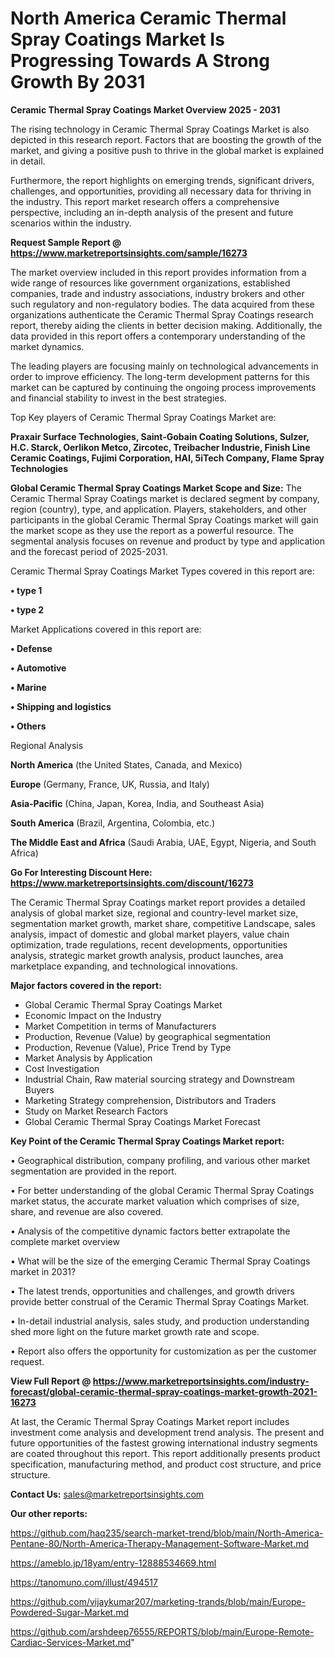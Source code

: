 # North America Ceramic Thermal Spray Coatings Market Is Progressing Towards A Strong Growth By 2031

<Strong> Ceramic Thermal Spray Coatings Market Overview 2025 - 2031</strong>

The rising technology in Ceramic Thermal Spray Coatings Market is also depicted in this research report. Factors that are boosting the growth of the market, and giving a positive push to thrive in the global market is explained in detail.

Furthermore, the report highlights on emerging trends, significant drivers, challenges, and opportunities, providing all necessary data for thriving in the industry. This report market research offers a comprehensive perspective, including an in-depth analysis of the present and future scenarios within the industry.

<strong>Request Sample Report @ <a href=https://www.marketreportsinsights.com/sample/16273>https://www.marketreportsinsights.com/sample/16273</a></strong>

The market overview included in this report provides information from a wide range of resources like government organizations, established companies, trade and industry associations, industry brokers and other such regulatory and non-regulatory bodies. The data acquired from these organizations authenticate the Ceramic Thermal Spray Coatings research report, thereby aiding the clients in better decision making. Additionally, the data provided in this report offers a contemporary understanding of the market dynamics.

The leading players are focusing mainly on technological advancements in order to improve efficiency. The long-term development patterns for this market can be captured by continuing the ongoing process improvements and financial stability to invest in the best strategies.

Top Key players of Ceramic Thermal Spray Coatings Market are:

<strong>Praxair Surface Technologies, Saint-Gobain Coating Solutions, Sulzer, H.C. Starck, Oerlikon Metco, Zircotec, Treibacher Industrie, Finish Line Ceramic Coatings, Fujimi Corporation, HAI, 5iTech Company, Flame Spray Technologies</strong>

<strong><b>Global Ceramic Thermal Spray Coatings Market Scope and Size:</b></strong>
The Ceramic Thermal Spray Coatings market is declared segment by company, region (country), type, and application. Players, stakeholders, and other participants in the global Ceramic Thermal Spray Coatings market will gain the market scope as they use the report as a powerful resource. The segmental analysis focuses on revenue and product by type and application and the forecast period of 2025-2031.

Ceramic Thermal Spray Coatings Market Types covered in this report are:

<strong>• type 1

• type 2</strong>

Market Applications covered in this report are:

<strong>• Defense

• Automotive

• Marine

• Shipping and logistics

• Others</strong> 

Regional Analysis

<strong>North America</strong> (the United States, Canada, and Mexico)

<strong>Europe</strong> (Germany, France, UK, Russia, and Italy)

<strong>Asia-Pacific</strong> (China, Japan, Korea, India, and Southeast Asia)

<strong>South America</strong> (Brazil, Argentina, Colombia, etc.)

<strong>The Middle East and Africa</strong> (Saudi Arabia, UAE, Egypt, Nigeria, and South Africa)

<strong>Go For Interesting Discount Here: <a href=https://www.marketreportsinsights.com/discount/16273>https://www.marketreportsinsights.com/discount/16273</a></strong>

The Ceramic Thermal Spray Coatings market report provides a detailed analysis of global market size, regional and country-level market size, segmentation market growth, market share, competitive Landscape, sales analysis, impact of domestic and global market players, value chain optimization, trade regulations, recent developments, opportunities analysis, strategic market growth analysis, product launches, area marketplace expanding, and technological innovations.

<strong><b>Major factors covered in the report:</b></strong>
<ul>
  <li>Global Ceramic Thermal Spray Coatings Market </li>
  <li>Economic Impact on the Industry</li>
  <li>Market Competition in terms of Manufacturers</li>
  <li>Production, Revenue (Value) by geographical segmentation</li>
  <li>Production, Revenue (Value), Price Trend by Type</li>
  <li>Market Analysis by Application</li>
  <li>Cost Investigation</li>
  <li>Industrial Chain, Raw material sourcing strategy and Downstream Buyers</li>
  <li>Marketing Strategy comprehension, Distributors and Traders</li>
  <li>Study on Market Research Factors</li>
  <li>Global Ceramic Thermal Spray Coatings Market Forecast</li>
</ul>

<strong><b>Key Point of the Ceramic Thermal Spray Coatings Market report:</b></strong>

• Geographical distribution, company profiling, and various other market segmentation are provided in the report.

• For better understanding of the global Ceramic Thermal Spray Coatings market status, the accurate market valuation which comprises of size, share, and revenue are also covered.

• Analysis of the competitive dynamic factors better extrapolate the complete market overview

• What will be the size of the emerging Ceramic Thermal Spray Coatings market in 2031?

• The latest trends, opportunities and challenges, and growth drivers provide better construal of the Ceramic Thermal Spray Coatings Market.

• In-detail industrial analysis, sales study, and production understanding shed more light on the future market growth rate and scope.

• Report also offers the opportunity for customization as per the customer request.

<strong><b>View Full Report @ <a href=https://www.marketreportsinsights.com/industry-forecast/global-ceramic-thermal-spray-coatings-market-growth-2021-16273>https://www.marketreportsinsights.com/industry-forecast/global-ceramic-thermal-spray-coatings-market-growth-2021-16273</a></b></strong>


At last, the Ceramic Thermal Spray Coatings Market report includes investment come analysis and development trend analysis. The present and future opportunities of the fastest growing international industry segments are coated throughout this report. This report additionally presents product specification, manufacturing method, and product cost structure, and price structure.

<strong>Contact Us:</strong>
sales@marketreportsinsights.com

<strong>Our other reports:</strong>

<a href=https://github.com/haq235/search-market-trend/blob/main/North-America-Pentane-80/North-America-Therapy-Management-Software-Market.md>https://github.com/haq235/search-market-trend/blob/main/North-America-Pentane-80/North-America-Therapy-Management-Software-Market.md</a>

<a href=https://ameblo.jp/18yam/entry-12888534669.html>https://ameblo.jp/18yam/entry-12888534669.html</a>

<a href=https://tanomuno.com/illust/494517>https://tanomuno.com/illust/494517</a>

<a href=https://github.com/vijaykumar207/marketing-trands/blob/main/Europe-Powdered-Sugar-Market.md>https://github.com/vijaykumar207/marketing-trands/blob/main/Europe-Powdered-Sugar-Market.md</a>

<a href=https://github.com/arshdeep76555/REPORTS/blob/main/Europe-Remote-Cardiac-Services-Market.md>https://github.com/arshdeep76555/REPORTS/blob/main/Europe-Remote-Cardiac-Services-Market.md</a>"
